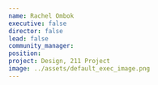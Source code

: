 ```yaml
---
name: Rachel Ombok
executive: false
director: false
lead: false
community_manager:   
position: 
project: Design, 211 Project
image: ../assets/default_exec_image.png
---
```

